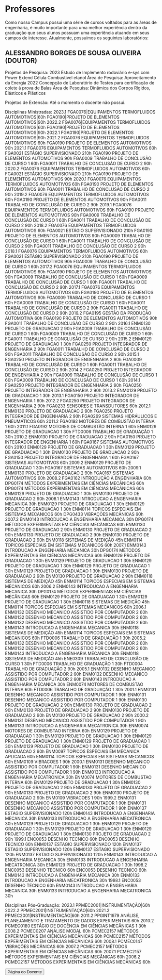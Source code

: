 <!DOCTYPE html>
<html>
    
<head>
<meta charset="UTF-8">
<title>Professores UnB FGA</title>
    
<link rel="stylesheet" href="./css/paginas.css">
    
</head>
    
<body>
    
<div class="container">
<h1>Professores</h1>
    
<div class="explicacao">
<p>Como nosso Campus possui uma série de cursos voltados para as áreas de engenharia, é muito importante para uma melhor experiência dentro da graduação que seus alunos possuam uma experiência atuando em seus campos de interesse. Atualmente, possuímos os seguintes laboratórios:
</p>
</div>
    
<div class="square-text">
<h2>ALESSANDRO BORGES DE SOUSA OLIVEIRA (DOUTOR)</h2>
<p>Projetos de Pesquisa:
2023 Estudo de Implemento rodoviário e-sys com Power Extend Célula Combustivel etanol Área de Pesquisa: Aproveitamento da Energia
2022 Concepção de Laboratório de Testes para certificação de colete à prova de Balas  Área de Pesquisa: Dinâmica dos Corpos Rígidos, Elásticos e Plásticos
<p>Projetos de Extensão:
Até o momento o docente não possui.
<p>Disciplinas Ministradas:
2023.1
FGA0076|EQUIPAMENTOS TERMOFLUIDOS AUTOMOTIVOS|60h
FGA0190|PROJETO DE ELEMENTOS AUTOMOTIVOS|90h
2022.2
FGA0076|EQUIPAMENTOS TERMOFLUIDOS AUTOMOTIVOS|60h
FGA0190|PROJETO DE ELEMENTOS AUTOMOTIVOS|90h
2022.1
FGA0190|PROJETO DE ELEMENTOS AUTOMOTIVOS|90h
2021.2
FGA0076	EQUIPAMENTOS TERMOFLUIDOS AUTOMOTIVOS	60h
FGA0190	PROJETO DE ELEMENTOS AUTOMOTIVOS	90h
2021.1
FGA0076	EQUIPAMENTOS TERMOFLUIDOS AUTOMOTIVOS	60h
FGA0021	ESTÁGIO SUPERVISIONADO	210h
FGA0190	PROJETO DE ELEMENTOS AUTOMOTIVOS	90h
FGA0009	TRABALHO DE CONCLUSÃO DE CURSO 1	60h
FGA0011	TRABALHO DE CONCLUSÃO DE CURSO 2	90h
2020.2
FGA0076	EQUIPAMENTOS TERMOFLUIDOS AUTOMOTIVOS	60h
FGA0021	ESTÁGIO SUPERVISIONADO	210h
FGA0190	PROJETO DE ELEMENTOS AUTOMOTIVOS	90h
2020.1
FGA0076	EQUIPAMENTOS TERMOFLUIDOS AUTOMOTIVOS	60h
FGA0190	PROJETO DE ELEMENTOS AUTOMOTIVOS	90h
FGA0011	TRABALHO DE CONCLUSÃO DE CURSO 2	90h
2019.2
FGA0076	EQUIPAMENTOS TERMOFLUIDOS AUTOMOTIVOS	60h
FGA0190	PROJETO DE ELEMENTOS AUTOMOTIVOS	90h
FGA0011	TRABALHO DE CONCLUSÃO DE CURSO 2	90h
2019.1
FGA0076	EQUIPAMENTOS TERMOFLUIDOS AUTOMOTIVOS	60h
FGA0190	PROJETO DE ELEMENTOS AUTOMOTIVOS	90h
FGA0009	TRABALHO DE CONCLUSÃO DE CURSO 1	60h
FGA0011	TRABALHO DE CONCLUSÃO DE CURSO 2	90h
2018.2
FGA0076	EQUIPAMENTOS TERMOFLUIDOS AUTOMOTIVOS	60h
FGA0021	ESTÁGIO SUPERVISIONADO	210h
FGA0190	PROJETO DE ELEMENTOS AUTOMOTIVOS	90h
FGA0009	TRABALHO DE CONCLUSÃO DE CURSO 1	60h
FGA0011	TRABALHO DE CONCLUSÃO DE CURSO 2	90h
FGA0011	TRABALHO DE CONCLUSÃO DE CURSO 2	90h
2018.1
FGA0076	EQUIPAMENTOS TERMOFLUIDOS AUTOMOTIVOS	60h
FGA0021	ESTÁGIO SUPERVISIONADO	210h
FGA0190	PROJETO DE ELEMENTOS AUTOMOTIVOS	90h
FGA0009	TRABALHO DE CONCLUSÃO DE CURSO 1	60h
2017.2
FGA0076	EQUIPAMENTOS TERMOFLUIDOS AUTOMOTIVOS	60h
FGA0190	PROJETO DE ELEMENTOS AUTOMOTIVOS	90h
FGA0009	TRABALHO DE CONCLUSÃO DE CURSO 1	60h
FGA0009	TRABALHO DE CONCLUSÃO DE CURSO 1	60h
FGA0011	TRABALHO DE CONCLUSÃO DE CURSO 2	90h
2017.1
FGA0076	EQUIPAMENTOS TERMOFLUIDOS AUTOMOTIVOS	60h
FGA0190	PROJETO DE ELEMENTOS AUTOMOTIVOS	90h
FGA0009	TRABALHO DE CONCLUSÃO DE CURSO 1	60h
FGA0009	TRABALHO DE CONCLUSÃO DE CURSO 1	60h
FGA0011	TRABALHO DE CONCLUSÃO DE CURSO 2	90h
FGA0011	TRABALHO DE CONCLUSÃO DE CURSO 2	90h
2016.2
FGA0195	GESTÃO DA PRODUÇÃO AUTOMOTIVA	60h
FGA0190	PROJETO DE ELEMENTOS AUTOMOTIVOS	90h
FGA0011	TRABALHO DE CONCLUSÃO DE CURSO 2	90h
2016.1
ENM0130	PROJETO DE GRADUACAO 2	90h
FGA0009	TRABALHO DE CONCLUSÃO DE CURSO 1	60h
FGA0009	TRABALHO DE CONCLUSÃO DE CURSO 1	60h
FGA0011	TRABALHO DE CONCLUSÃO DE CURSO 2	90h
2015.2
ENM0129	PROJETO DE GRADUACAO 1	30h
FGA0250	PROJETO INTEGRADOR DE ENGENHARIA 2	90h
FGA0011	TRABALHO DE CONCLUSÃO DE CURSO 2	90h
FGA0011	TRABALHO DE CONCLUSÃO DE CURSO 2	90h
2015.1
FGA0250	PROJETO INTEGRADOR DE ENGENHARIA 2	90h
FGA0009	TRABALHO DE CONCLUSÃO DE CURSO 1	60h
FGA0011	TRABALHO DE CONCLUSÃO DE CURSO 2	90h
2014.2
FGA0250	PROJETO INTEGRADOR DE ENGENHARIA 2	90h
FGA0009	TRABALHO DE CONCLUSÃO DE CURSO 1	60h
FGA0009	TRABALHO DE CONCLUSÃO DE CURSO 1	60h
2014.1
FGA0250	PROJETO INTEGRADOR DE ENGENHARIA 2	90h
FGA0250	PROJETO INTEGRADOR DE ENGENHARIA 2	90h
2013.2
ENM0129	PROJETO DE GRADUACAO 1	30h
2013.1
FGA0150	PROJETO INTEGRADOR DE ENGENHARIA 1	60h
2012.2
FGA0250	PROJETO INTEGRADOR DE ENGENHARIA 2	90h
FGA0233	SENSORES E TRANSDUTORES	60h
2012.1
ENM0130	PROJETO DE GRADUACAO 2	90h
FGA0250	PROJETO INTEGRADOR DE ENGENHARIA 2	90h
FGA0269	SISTEMAS HIDRÁULICOS E PNEUMÁTICOS	60h
2011.2
FGA0192	MOTORES DE COMBUSTÃO INTERNA 1	60h
2011.1
FGA0192	MOTORES DE COMBUSTÃO INTERNA 1	60h
ENM0129	PROJETO DE GRADUACAO 1	30h
FTD0006	TRABALHO DE GRADUAÇÃO 1	30h
2010.2
ENM0130	PROJETO DE GRADUACAO 2	90h
FGA0150	PROJETO INTEGRADOR DE ENGENHARIA 1	60h
FGA0167	SISTEMAS AUTOMOTIVOS	60h
2010.1
ENM0129	PROJETO DE GRADUACAO 1	30h
ENM0129	PROJETO DE GRADUACAO 1	30h
ENM0130	PROJETO DE GRADUACAO 2	90h
FGA0150	PROJETO INTEGRADOR DE ENGENHARIA 1	60h
FGA0167	SISTEMAS AUTOMOTIVOS	60h
2009.2
ENM0129	PROJETO DE GRADUACAO 1	30h
FGA0167	SISTEMAS AUTOMOTIVOS	60h
2009.1
ENM0130	PROJETO DE GRADUACAO 2	90h
FGA0167	SISTEMAS AUTOMOTIVOS	60h
2008.2
FGA0162	INTRODUÇÃO À ENGENHARIA	60h
DPG0174	MÉTODOS EXPERIMENTAIS EM CIÊNCIAS MECÂNICAS	60h
DPG0174	MÉTODOS EXPERIMENTAIS EM CIÊNCIAS MECÂNICAS	60h
ENM0129	PROJETO DE GRADUACAO 1	30h
ENM0130	PROJETO DE GRADUACAO 2	90h
2008.1
ENM0143	INTRODUCAO A ENGENHARIA MECANICA	30h
ENM0129	PROJETO DE GRADUACAO 1	30h
ENM0129	PROJETO DE GRADUACAO 1	30h
ENM0114	TOPICOS ESPECIAIS EM SISTEMAS MECANICOS	60h
DPG0433	VIBRAÇÕES MECÂNICAS	60h
2007.2
ENM0143	INTRODUCAO A ENGENHARIA MECANICA	30h
DPG0174	MÉTODOS EXPERIMENTAIS EM CIÊNCIAS MECÂNICAS	60h
ENM0130	PROJETO DE GRADUACAO 2	90h
ENM0130	PROJETO DE GRADUACAO 2	90h
ENM0130	PROJETO DE GRADUACAO 2	90h
ENM0130	PROJETO DE GRADUACAO 2	90h
ENM0118	SISTEMAS DE MEDIÇÃO	45h
ENM0114	TOPICOS ESPECIAIS EM SISTEMAS MECANICOS	60h
2007.1
ENM0143	INTRODUCAO A ENGENHARIA MECANICA	30h
DPG0174	MÉTODOS EXPERIMENTAIS EM CIÊNCIAS MECÂNICAS	60h
ENM0129	PROJETO DE GRADUACAO 1	30h
ENM0129	PROJETO DE GRADUACAO 1	30h
ENM0129	PROJETO DE GRADUACAO 1	30h
ENM0129	PROJETO DE GRADUACAO 1	30h
ENM0129	PROJETO DE GRADUACAO 1	30h
ENM0130	PROJETO DE GRADUACAO 2	90h
ENM0130	PROJETO DE GRADUACAO 2	90h
ENM0118	SISTEMAS DE MEDIÇÃO	45h
ENM0114	TOPICOS ESPECIAIS EM SISTEMAS MECANICOS	60h
2006.2
ENM0143	INTRODUCAO A ENGENHARIA MECANICA	30h
DPG0174	MÉTODOS EXPERIMENTAIS EM CIÊNCIAS MECÂNICAS	60h
ENM0129	PROJETO DE GRADUACAO 1	30h
ENM0129	PROJETO DE GRADUACAO 1	30h
ENM0118	SISTEMAS DE MEDIÇÃO	45h
ENM0114	TOPICOS ESPECIAIS EM SISTEMAS MECANICOS	60h
2006.1
ENM0132	DESENHO MECANICO ASSISTIDO POR COMPUTADOR 2	60h
ENM0132	DESENHO MECANICO ASSISTIDO POR COMPUTADOR 2	60h
ENM0132	DESENHO MECANICO ASSISTIDO POR COMPUTADOR 2	60h
ENM0143	INTRODUCAO A ENGENHARIA MECANICA	30h
ENM0118	SISTEMAS DE MEDIÇÃO	45h
ENM0114	TOPICOS ESPECIAIS EM SISTEMAS MECANICOS	60h
FTD0006	TRABALHO DE GRADUAÇÃO 1	30h
2005.2
ENM0132	DESENHO MECANICO ASSISTIDO POR COMPUTADOR 2	60h
ENM0132	DESENHO MECANICO ASSISTIDO POR COMPUTADOR 2	60h
ENM0143	INTRODUCAO A ENGENHARIA MECANICA	30h
ENM0118	SISTEMAS DE MEDIÇÃO	45h
ENE0309	TRABALHO DE CONCLUSÃO DE CURSO 1	30h
FTD0006	TRABALHO DE GRADUAÇÃO 1	30h
FTD0004	TRABALHO DE GRADUAÇÃO 2	90h
2005.1
ENM0132	DESENHO MECANICO ASSISTIDO POR COMPUTADOR 2	60h
ENM0132	DESENHO MECANICO ASSISTIDO POR COMPUTADOR 2	60h
ENM0143	INTRODUCAO A ENGENHARIA MECANICA	30h
ENM0074	MOTORES DE COMBUSTAO INTERNA	60h
FTD0006	TRABALHO DE GRADUAÇÃO 1	30h
2001.1
ENM0131	DESENHO MECANICO ASSISTIDO POR COMPUTADOR 1	90h
ENM0131	DESENHO MECANICO ASSISTIDO POR COMPUTADOR 1	90h
ENM0130	PROJETO DE GRADUACAO 2	90h
ENM0130	PROJETO DE GRADUACAO 2	90h
ENM0130	PROJETO DE GRADUACAO 2	90h
ENM0130	PROJETO DE GRADUACAO 2	90h
ENM0130	PROJETO DE GRADUACAO 2	90h
2000.2
ENM0131	DESENHO MECANICO ASSISTIDO POR COMPUTADOR 1	90h
ENM0133	INTRODUCAO A ENGENHARIA MECATRONICA	30h
ENM0074	MOTORES DE COMBUSTAO INTERNA	60h
ENM0129	PROJETO DE GRADUACAO 1	30h
ENM0129	PROJETO DE GRADUACAO 1	30h
ENM0129	PROJETO DE GRADUACAO 1	30h
ENM0129	PROJETO DE GRADUACAO 1	30h
ENM0129	PROJETO DE GRADUACAO 1	30h
ENM0130	PROJETO DE GRADUACAO 2	90h
ENM0097	TOPICOS ESPECIAIS EM MECANICA APLICADA	60h
ENM0114	TOPICOS ESPECIAIS EM SISTEMAS MECANICOS	60h
ENM0109	VIBRACOES 1	90h
2000.1
ENM0131	DESENHO MECANICO ASSISTIDO POR COMPUTADOR 1	90h
ENM0131	DESENHO MECANICO ASSISTIDO POR COMPUTADOR 1	90h
ENM0133	INTRODUCAO A ENGENHARIA MECATRONICA	30h
ENM0074	MOTORES DE COMBUSTAO INTERNA	60h
ENM0129	PROJETO DE GRADUACAO 1	30h
ENM0130	PROJETO DE GRADUACAO 2	90h
ENM0130	PROJETO DE GRADUACAO 2	90h
ENM0130	PROJETO DE GRADUACAO 2	90h
ENM0130	PROJETO DE GRADUACAO 2	90h
ENM0109	VIBRACOES 1	90h
1999.2
ENM0131	DESENHO MECANICO ASSISTIDO POR COMPUTADOR 1	90h
ENM0131	DESENHO MECANICO ASSISTIDO POR COMPUTADOR 1	90h
ENM0137	ESTAGIO SUPERVISIONADO	120h
ENM0143	INTRODUCAO A ENGENHARIA MECANICA	30h
ENM0133	INTRODUCAO A ENGENHARIA MECATRONICA	30h
ENM0129	PROJETO DE GRADUACAO 1	30h
ENM0129	PROJETO DE GRADUACAO 1	30h
ENM0129	PROJETO DE GRADUACAO 1	30h
ENM0129	PROJETO DE GRADUACAO 1	30h
ENM0130	PROJETO DE GRADUACAO 2	90h
1999.1
ENC0053	DESENHO TECNICO	60h
ENC0053	DESENHO TECNICO	60h
ENM0137	ESTAGIO SUPERVISIONADO	120h
ENM0137	ESTAGIO SUPERVISIONADO	120h
ENM0137	ESTAGIO SUPERVISIONADO	120h
ENM0137	ESTAGIO SUPERVISIONADO	120h
ENM0143	INTRODUCAO A ENGENHARIA MECANICA	30h
ENM0133	INTRODUCAO A ENGENHARIA MECATRONICA	30h
ENM0129	PROJETO DE GRADUACAO 1	30h
1998.2
ENC0053	DESENHO TECNICO	60h
ENC0053	DESENHO TECNICO	60h
ENM0143	INTRODUCAO A ENGENHARIA MECANICA	30h
ENM0133	INTRODUCAO A ENGENHARIA MECATRONICA	30h
1998.1
ENC0053	DESENHO TECNICO	60h
ENM0143	INTRODUCAO A ENGENHARIA MECANICA	30h
ENM0133	INTRODUCAO A ENGENHARIA MECATRONICA	30h
<p>Disciplinas Pós-Graduação:
2023.1
PPMEC2001|INSTRUMENTAÇÃO|60h
2022.2
PPMEC2001|INSTRUMENTAÇÃO|60h
2021.2
PPMEC2001|INSTRUMENTAÇÃO|60h
2011.2
PPGINT1979	ANÁLISE, PLANEJAMENTO E TRATAMENTO DE DADOS EXPERIMENTAIS	60h
2010.2
PCMEC0180	ESTÁGIO DE DOCÊNCIA EM CIÊNCIAS MECÂNICAS 1	30h
2008.2
PCMEC0207	ANÁLISE MODAL	60h
PCMEC2157	MÉTODOS EXPERIMENTAIS EM CIÊNCIAS MECÂNICAS	60h
PCMEC2157	MÉTODOS EXPERIMENTAIS EM CIÊNCIAS MECÂNICAS	60h
2008.1
PCMEC0147	VIBRAÇÕES MECÂNICAS	60h
2007.2
PCMEC2157	MÉTODOS EXPERIMENTAIS EM CIÊNCIAS MECÂNICAS	60h
2007.1
PCMEC2157	MÉTODOS EXPERIMENTAIS EM CIÊNCIAS MECÂNICAS	60h
2006.2
PCMEC2157	MÉTODOS EXPERIMENTAIS EM CIÊNCIAS MECÂNICAS	60h
</p>
<a href="https://sigaa.unb.br/sigaa/public/docente/portal.jsf?siape=1281464">
<button class="centered-button">Página do Docente</button>
</a>
</div>

</body>
</html>
     